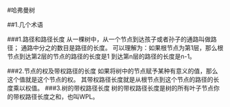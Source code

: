 #哈弗曼树

##1.几个术语

###1.路径和路径长度
    从一棵树中，从一个节点到达孩子或者孙子的通路叫做路径；
    通路中分之的数目是路径的长度。
    可以理解为：如果根节点为第1层，那么根节点到达第2层的节点的路径的长度是1
    到达第n层的路径的长度是n-1。
    
###2.节点的权及带权路径的长度
    如果将树中的节点赋予某种有意义的值，那么这个值就是这个节点的权。
    其带权路径长度就是从根节点到这个节点的路径的长度乘以权值。
###3.树的带权路径长度
    树的带权路径长度是树的所有叶子节点你的带权路径长度之和，也叫WPL。